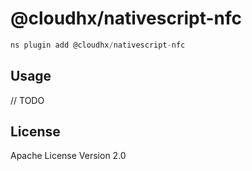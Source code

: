 # @cloudhx/nativescript-nfc

```javascript
ns plugin add @cloudhx/nativescript-nfc
```

## Usage

// TODO

## License

Apache License Version 2.0

